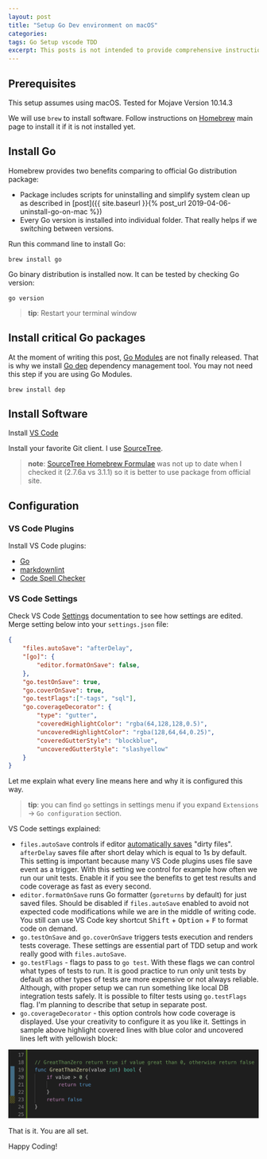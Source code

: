 ```yaml
---
layout: post
title: "Setup Go Dev environment on macOS"
categories: 
tags: Go Setup vscode TDD
excerpt: This posts is not intended to provide comprehensive instructions and answer all the questions. Instead, it describes what works for me and at the end you will have production ready Go environment enabled for TDD. 
---
```

## Prerequisites

This setup assumes using macOS. Tested for Mojave Version 10.14.3

We will use `brew` to install software. Follow instructions on [Homebrew](https://brew.sh/) main page to install it if it is not installed yet.

## Install Go

Homebrew provides two benefits comparing to official Go distribution package:

* Package includes scripts for uninstalling and simplify system clean up as described in [post]({{ site.baseurl }}{% post_url 2019-04-06-uninstall-go-on-mac %})
* Every Go version is installed into individual folder. That really helps if we switching between versions.

Run this command line to install Go:

    brew install go

Go binary distribution is installed now. It can be tested by checking Go version:

    go version

> **tip**: Restart your terminal window

## Install critical Go packages

At the moment of writing this post, [Go Modules](https://github.com/golang/go/wiki/Modules) are not finally released. That is why we install [Go dep](https://github.com/golang/dep) dependency management tool. You may not need this step if you are using Go Modules.

    brew install dep

## Install Software

Install [VS Code](https://code.visualstudio.com/)

Install your favorite Git client. I use [SourceTree](https://www.sourcetreeapp.com/).

> **note**: [SourceTree Homebrew Formulae](https://formulae.brew.sh/cask/sourcetree) was not up to date when I checked it (2.7.6a vs 3.1.1) so it is better to use package from official site.

## Configuration

### VS Code Plugins

Install VS Code plugins:

* [Go](https://marketplace.visualstudio.com/items?itemName=ms-vscode.Go)
* [markdownlint](https://marketplace.visualstudio.com/items?itemName=DavidAnson.vscode-markdownlint)
* [Code Spell Checker](https://marketplace.visualstudio.com/items?itemName=streetsidesoftware.code-spell-checker)

### VS Code Settings

Check VS Code [Settings](https://code.visualstudio.com/docs/getstarted/settings) documentation to see how settings are edited. Merge setting below into your `settings.json` file: 

```json
{
    "files.autoSave": "afterDelay",
    "[go]": {
        "editor.formatOnSave": false,
    },
    "go.testOnSave": true,
    "go.coverOnSave": true,
    "go.testFlags":["-tags", "sql"],
    "go.coverageDecorator": {
        "type": "gutter",
        "coveredHighlightColor": "rgba(64,128,128,0.5)",
        "uncoveredHighlightColor": "rgba(128,64,64,0.25)",
        "coveredGutterStyle": "blockblue",
        "uncoveredGutterStyle": "slashyellow"
    }
}
```

Let me explain what every line means here and why it is configured this way.

> **tip**: you can find `go` settings in settings menu if you expand `Extensions` -> `Go configuration` section.

VS Code settings explained:

* `files.autoSave` controls if editor [automatically saves](https://code.visualstudio.com/docs/editor/codebasics#_save-auto-save) "dirty files". `afterDelay` saves file after short delay which is equal to 1s by default. This setting is important because many VS Code plugins uses file save event as a trigger. With this setting we control for example how often we run our unit tests. Enable it if you see the benefits to get test results and code coverage as fast as every second.
* `editor.formatOnSave` runs Go formatter (`goreturns` by default) for just saved files. Should be disabled if `files.autoSave` enabled to avoid not expected code modifications while we are in the middle of writing code. You still can use VS Code key shortcut <kbd>Shift</kbd> + <kbd>Option</kbd> + <kbd>F</kbd> to format code on demand.
* `go.testOnSave` and `go.coverOnSave` triggers tests execution and renders tests coverage. These settings are essential part of TDD setup and work really good with `files.autoSave`.  
* `go.testFlags` - flags to pass to `go test`. With these flags we can control what types of tests to run. It is good practice to run only unit tests by default as other types of tests are more expensive or not always reliable. Although, with proper setup we can run something like local DB integration tests safely. It is possible to filter tests using `go.testFlags` flag. I'm planning to describe that setup in separate post.
* `go.coverageDecorator` - this option controls how code coverage is displayed. Use your creativity to configure it as you like it. Settings in sample above highlight covered lines with blue color and uncovered lines left with yellowish block:

![Code Coverage](/assets/img/2019-04-08/coverage.png)

That is it. You are all set.

Happy Coding!